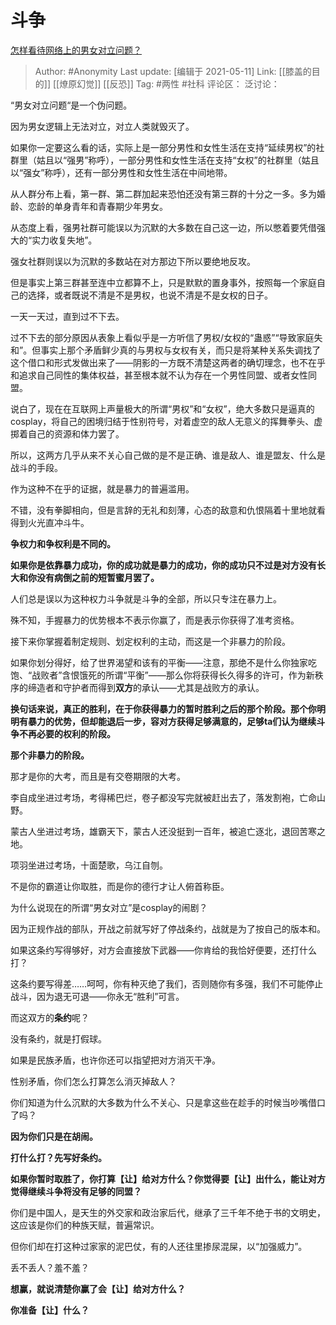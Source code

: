 # 斗争
[怎样看待网络上的男女对立问题？](https://www.zhihu.com/question/458339996/answer/1875889012)

> Author: #Anonymity
> Last update: [编辑于 2021-05-11]
> Link: [[膝盖的目的]] [[燎原幻觉]] [[反恐]]
> Tag: #两性 #社科
> 评论区：
> 泛讨论：

“男女对立问题“是一个伪问题。

因为男女逻辑上无法对立，对立人类就毁灭了。

如果你一定要这么看的话，实际上是一部分男性和女性生活在支持“延续男权”的社群里（姑且以“强男”称呼），一部分男性和女性生活在支持“女权”的社群里（姑且以“强女”称呼），还有一部分男性和女性生活在中间地带。

从人群分布上看，第一群、第二群加起来恐怕还没有第三群的十分之一多。多为婚龄、恋龄的单身青年和青春期少年男女。

从态度上看，强男社群可能误以为沉默的大多数在自己这一边，所以憋着要凭借强大的“实力收复失地”。

强女社群则误以为沉默的多数站在对方那边下所以要绝地反攻。

但是事实上第三群甚至连中立都算不上，只是默默的置身事外，按照每一个家庭自己的选择，或者既说不清是不是男权，也说不清是不是女权的日子。

一天一天过，直到过不下去。

过不下去的部分原因从表象上看似乎是一方听信了男权/女权的“蛊惑”“导致家庭失和”。但事实上那个矛盾鲜少真的与男权与女权有关，而只是将某种关系失调找了这个借口和形式发做出来了——阴影的一方既不清楚这两者的确切理念，也不在乎和追求自己同性的集体权益，甚至根本就不认为存在一个男性同盟、或者女性同盟。

说白了，现在在互联网上声量极大的所谓“男权”和“女权”，绝大多数只是逼真的cosplay，将自己的困境归结于性别符号，对着虚空的敌人无意义的挥舞拳头、虚掷着自己的资源和体力罢了。

所以，这两方几乎从来不关心自己做的是不是正确、谁是敌人、谁是盟友、什么是战斗的手段。

作为这种不在乎的证据，就是暴力的普遍滥用。

不错，没有拳脚相向，但是言辞的无礼和刻薄，心态的敌意和仇恨隔着十里地就看得到火光直冲斗牛。

**争权力和争权利是不同的。**

**如果你是依靠暴力成功，你的成功就是暴力的成功，你的成功只不过是对方没有长大和你没有病倒之前的短暂蜜月罢了。**

人们总是误以为这种权力斗争就是斗争的全部，所以只专注在暴力上。

殊不知，手握暴力的优势根本不表示你赢了，而是表示你获得了准考资格。

接下来你掌握着制定规则、划定权利的主动，而这是一个非暴力的阶段。

如果你划分得好，给了世界渴望和该有的平衡——注意，那绝不是什么你独家吃饱、“战败者”含恨饿死的所谓“平衡”——那么你将获得长久得多的许可，作为新秩序的缔造者和守护者而得到**双方**的承认——尤其是战败方的承认。

**换句话来说，真正的胜利，在于你获得暴力的暂时胜利之后的那个阶段。那个你明明有暴力的优势，但却能退后一步，容对方获得足够满意的，足够ta们认为继续斗争不再必要的权利的阶段。**

**那个非暴力的阶段。**

那才是你的大考，而且是有交卷期限的大考。

李自成坐进过考场，考得稀巴烂，卷子都没写完就被赶出去了，落发割袍，亡命山野。

蒙古人坐进过考场，雄霸天下，蒙古人还没挺到一百年，被追亡逐北，退回苦寒之地。

项羽坐进过考场，十面楚歌，乌江自刎。

不是你的霸道让你取胜，而是你的德行才让人俯首称臣。

为什么说现在的所谓“男女对立”是cosplay的闹剧？

因为正规作战的部队，开战之前就写好了停战条约，战就是为了按自己的版本和。

如果这条约写得够好，对方会直接放下武器——你肯给的我恰好便要，还打什么打？

这条约要写得差……呵呵，你有种灭绝了我们，否则随你有多强，我们不可能停止战斗，因为退无可退——你永无“胜利”可言。

而这双方的**条约**呢？

没有条约，就是打假球。

如果是民族矛盾，也许你还可以指望把对方消灭干净。

性别矛盾，你们怎么打算怎么消灭掉敌人？

你们知道为什么沉默的大多数为什么不关心、只是拿这些在趁手的时候当吵嘴借口了吗？

**因为你们只是在胡闹。**

**打什么打？先写好条约。**

**如果你暂时取胜了，你打算【让】给对方什么？你觉得要【让】出什么，能让对方觉得继续斗争将没有足够的同盟？**

你们是中国人，是天生的外交家和政治家后代，继承了三千年不绝于书的文明史，这应该是你们的种族天赋，普遍常识。

但你们却在打这种过家家的泥巴仗，有的人还往里掺尿混屎，以“加强威力”。

丢不丢人？羞不羞？

**想赢，就说清楚你赢了会【让】给对方什么？**

**你准备【让】什么？**

